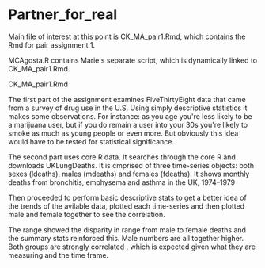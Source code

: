 ﻿# Partner_for_real

Main file of interest at this point is CK_MA_pair1.Rmd, which contains the Rmd for pair assignment 1.

MCAgosta.R contains Marie's separate script, which is dynamically linked to CK_MA_pair1.Rmd.

CK_MA_pair1.Rmd

The first part of the assignment examines FiveThirtyEight data that came from a survey of drug use 
in the U.S. Using simply descriptive statistics it makes some observations. For instance: as you age you're less likely to be a marijuana user, but if you do remain a user into your 30s you're likely to smoke as much as young people or even more. But obviously this idea would have to be tested for statistical significance. 

The second part uses core R data. It searches through the core R and downloads UKLungDeaths. It is cmprised of three time-series objects: both sexes (ldeaths), males (mdeaths) and females (fdeaths).
It shows monthly deaths from bronchitis, emphysema and asthma in the UK, 1974–1979

Then proceeded to perform basic descriptive stats to get a better idea  of the trends of the avilable data, plotted each time-series and then plotted male and female together to see the correlation. 

The range showed the disparity in range from male to female deaths  and the summary stats reinforced this. Male numbers are  all together higher.  Both groups are strongly correlated , which is expected given what they are measuring and the time frame. 


















